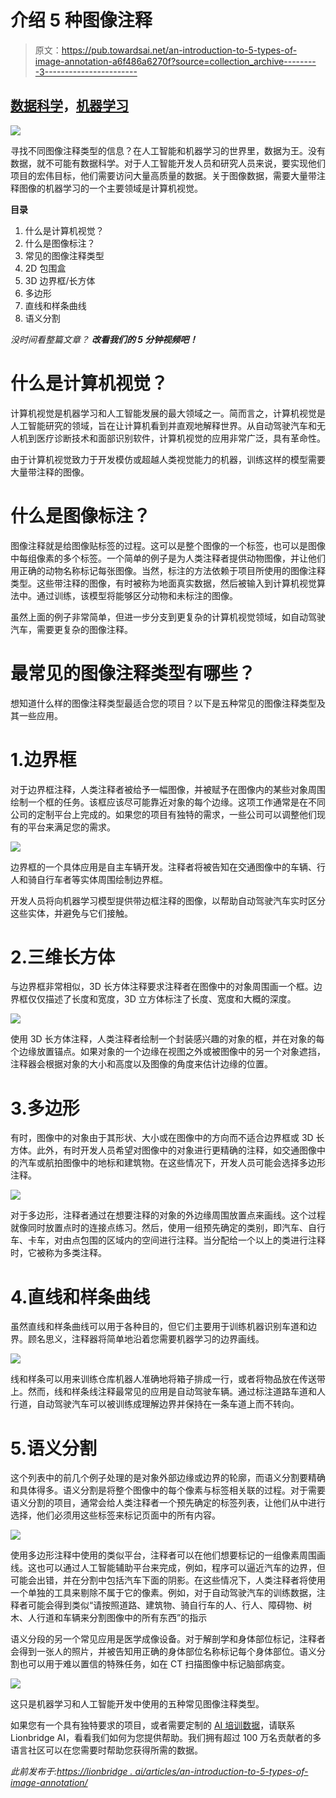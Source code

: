 # 介绍 5 种图像注释

> 原文：<https://pub.towardsai.net/an-introduction-to-5-types-of-image-annotation-a6f486a6270f?source=collection_archive---------3----------------------->

## [数据科学](https://towardsai.net/p/category/data-science)，[机器学习](https://towardsai.net/p/category/machine-learning)

![](img/5124cd3c273a90ba7c42943806e9b0d4.png)

寻找不同图像注释类型的信息？在人工智能和机器学习的世界里，数据为王。没有数据，就不可能有数据科学。对于人工智能开发人员和研究人员来说，要实现他们项目的宏伟目标，他们需要访问大量高质量的数据。关于图像数据，需要大量带注释图像的机器学习的一个主要领域是计算机视觉。

**目录**

1.  什么是计算机视觉？
2.  什么是图像标注？
3.  常见的图像注释类型
4.  2D 包围盒
5.  3D 边界框/长方体
6.  多边形
7.  直线和样条曲线
8.  语义分割

*没时间看整篇文章？* ***改看我们的 5 分钟视频吧！***

# 什么是计算机视觉？

计算机视觉是机器学习和人工智能发展的最大领域之一。简而言之，计算机视觉是人工智能研究的领域，旨在让计算机看到并直观地解释世界。从自动驾驶汽车和无人机到医疗诊断技术和面部识别软件，计算机视觉的应用非常广泛，具有革命性。

由于计算机视觉致力于开发模仿或超越人类视觉能力的机器，训练这样的模型需要大量带注释的图像。

# 什么是图像标注？

图像注释就是给图像贴标签的过程。这可以是整个图像的一个标签，也可以是图像中每组像素的多个标签。一个简单的例子是为人类注释者提供动物图像，并让他们用正确的动物名称标记每张图像。当然，标注的方法依赖于项目所使用的图像注释类型。这些带注释的图像，有时被称为地面真实数据，然后被输入到计算机视觉算法中。通过训练，该模型将能够区分动物和未标注的图像。

虽然上面的例子非常简单，但进一步分支到更复杂的计算机视觉领域，如自动驾驶汽车，需要更复杂的图像注释。

# 最常见的图像注释类型有哪些？

想知道什么样的图像注释类型最适合您的项目？以下是五种常见的图像注释类型及其一些应用。

# 1.边界框

对于边界框注释，人类注释者被给予一幅图像，并被赋予在图像内的某些对象周围绘制一个框的任务。该框应该尽可能靠近对象的每个边缘。这项工作通常是在不同公司的定制平台上完成的。如果您的项目有独特的需求，一些公司可以调整他们现有的平台来满足您的需求。

![](img/a71bd9d5f10056c889d4680fc05b3686.png)

边界框的一个具体应用是自主车辆开发。注释者将被告知在交通图像中的车辆、行人和骑自行车者等实体周围绘制边界框。

开发人员将向机器学习模型提供带边框注释的图像，以帮助自动驾驶汽车实时区分这些实体，并避免与它们接触。

# 2.三维长方体

与边界框非常相似，3D 长方体注释要求注释者在图像中的对象周围画一个框。边界框仅仅描述了长度和宽度，3D 立方体标注了长度、宽度和大概的深度。

![](img/09e12ca081cf9a13db4f6e52fe65359c.png)

使用 3D 长方体注释，人类注释者绘制一个封装感兴趣的对象的框，并在对象的每个边缘放置锚点。如果对象的一个边缘在视图之外或被图像中的另一个对象遮挡，注释器会根据对象的大小和高度以及图像的角度来估计边缘的位置。

# 3.多边形

有时，图像中的对象由于其形状、大小或在图像中的方向而不适合边界框或 3D 长方体。此外，有时开发人员希望对图像中的对象进行更精确的注释，如交通图像中的汽车或航拍图像中的地标和建筑物。在这些情况下，开发人员可能会选择多边形注释。

![](img/e027b801b443c79d92fad85f177c561b.png)

对于多边形，注释者通过在想要注释的对象的外边缘周围放置点来画线。这个过程就像同时放置点时的连接点练习。然后，使用一组预先确定的类别，即汽车、自行车、卡车，对由点包围的区域内的空间进行注释。当分配给一个以上的类进行注释时，它被称为多类注释。

# 4.直线和样条曲线

虽然直线和样条曲线可以用于各种目的，但它们主要用于训练机器识别车道和边界。顾名思义，注释器将简单地沿着您需要机器学习的边界画线。

![](img/cbb4127f9d92b63c0365b0cfc88dd87c.png)

线和样条可以用来训练仓库机器人准确地将箱子排成一行，或者将物品放在传送带上。然而，线和样条线注释最常见的应用是自动驾驶车辆。通过标注道路车道和人行道，自动驾驶汽车可以被训练成理解边界并保持在一条车道上而不转向。

# 5.语义分割

这个列表中的前几个例子处理的是对象外部边缘或边界的轮廓，而语义分割要精确和具体得多。语义分割是将整个图像中的每个像素与标签相关联的过程。对于需要语义分割的项目，通常会给人类注释者一个预先确定的标签列表，让他们从中进行选择，他们必须用这些标签来标记页面中的所有内容。

![](img/f4ea625c368c10263ca4fdd1bda2aacf.png)

使用多边形注释中使用的类似平台，注释者可以在他们想要标记的一组像素周围画线。这也可以通过人工智能辅助平台来完成，例如，程序可以逼近汽车的边界，但可能会出错，并在分割中包括汽车下面的阴影。在这些情况下，人类注释者将使用一个单独的工具来剔除不属于它的像素。例如，对于自动驾驶汽车的训练数据，注释者可能会得到类似“请按照道路、建筑物、骑自行车的人、行人、障碍物、树木、人行道和车辆来分割图像中的所有东西”的指示

语义分段的另一个常见应用是医学成像设备。对于解剖学和身体部位标记，注释者会得到一张人的照片，并被告知用正确的身体部位名称标记每个身体部位。语义分割也可以用于难以置信的特殊任务，如在 CT 扫描图像中标记脑部病变。

![](img/0b45cbddfd96f6513114a6b14bc67294.png)

这只是机器学习和人工智能开发中使用的五种常见图像注释类型。

如果您有一个具有独特要求的项目，或者需要定制的 [AI 培训数据](https://lionbridge.ai/training-data-guide/)，请联系 Lionbridge AI，看看我们如何为您提供帮助。我们拥有超过 100 万名贡献者的多语言社区可以在您需要时帮助您获得所需的数据。

*此前发布于:*[*https://lionbridge . ai/articles/an-introduction-to-5-types-of-image-annotation/*](https://lionbridge.ai/articles/an-introduction-to-5-types-of-image-annotation/)